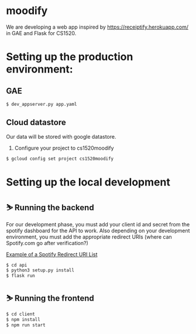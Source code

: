 # moodify
We are developing a web app inspired by https://receiptify.herokuapp.com/ in GAE and Flask for CS1520. 

# Setting up the production environment:

## GAE

```bash
$ dev_appserver.py app.yaml
```

## Cloud datastore
Our data will be stored with google datastore.

1) Configure your project to cs1520moodify

```bash
$ gcloud config set project cs1520moodify
```


# Setting up the local development

## ⛷ Running the backend
For our development phase, you must add your client id and secret from the spotify dashboard for the API to work. Also depending on your development environment, you must add the appropriate redirect URIs (where can Spotify.com go after verification?) 

[Example of a Spotify Redirect URI List](https://user-images.githubusercontent.com/42332446/200457221-f1236cea-b44a-4050-adf6-7513b8d10963.png)

```bash
$ cd api
$ python3 setup.py install
$ flask run
```

## ⛷ Running the frontend

```bash
$ cd client
$ npm install
$ npm run start
```
